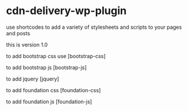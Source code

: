 # cdn-delivery-wp-plugin
use shortcodes to add a variety of stylesheets and scripts to your pages and posts

this is version 1.0

to add bootstrap css use 
[bootstrap-css]

to add bootstrap js
[bootstrap-js]

to add jquery
[jquery]

to add foundation css
[foundation-css]

to add foundation js
[foundation-js]
